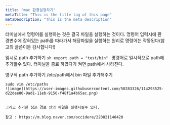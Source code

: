 ```yaml
---
title: "mac 환경설정하기"
metaTitle: "This is the title tag of this page"
metaDescription: "This is the meta description"
---
```


  터미널에서 명령어를 실행하는 것은 결국 파일을 실행하는 것이다.
  명령어 입력시에 환경변수에 잡혀있는 path를 따라가서 해당파일을 실행하는 원리로 명령어는 작동된다(참고의 글쓴이분 감사합니다!)
  

  임시로 path 추가하기
    ```sh
      export path = "test/bin"
    ```
    명령어로 일시적으로 path에 추가할수 있다.
    터미널을 종료 하였다가 켜면 path에서 사라진다.

  영구적 path 추가하기
    /etc/path에서 bin 파일 추가해주기

    sudo vim /etc/paths
    ![image](https://user-images.githubusercontent.com/50283326/114293525-d22dee80-9ad1-11eb-9156-f48f1a4b65ac.png)


    그리고 추가한 bin 경로 안의 파일을 실행시킬수 있다.

    참고 : https://m.blog.naver.com/occidere/220821140420